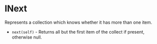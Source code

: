 # INext

Represents a collection which knows whether it has more than one item.

* `next(self)` - Returns all but the first item of the collect if present, otherwise null.